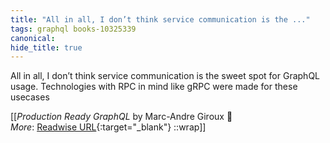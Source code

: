 ```yaml
---
title: "All in all, I don’t think service communication is the ..."
tags: graphql books-10325339
canonical: 
hide_title: true
---
```


All in all, I don’t think service communication is the sweet spot for GraphQL usage. Technologies with RPC in mind like gRPC were made for these usecases


[[<cite>_Production Ready GraphQL_</cite> by Marc-Andre Giroux 📕<br>
_More_: [Readwise URL](https://readwise.io/open/210672392){:target="_blank"}
::wrap]]